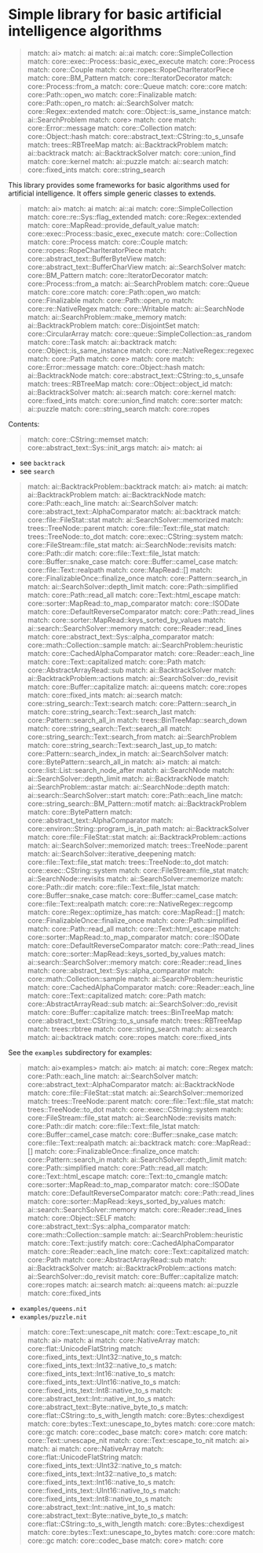 # Simple library for basic artificial intelligence algorithms

> match: ai>
> match: ai
> match: ai::ai
> match: core::SimpleCollection
> match: core::exec::Process::basic_exec_execute
> match: core::Process
> match: core::Couple
> match: core::ropes::RopeCharIteratorPiece
> match: core::BM_Pattern
> match: core::IteratorDecorator
> match: core::Process::from_a
> match: core::Queue
> match: core::core
> match: core::Path::open_wo
> match: core::Finalizable
> match: core::Path::open_ro
> match: ai::SearchSolver
> match: core::Regex::extended
> match: core::Object::is_same_instance
> match: ai::SearchProblem
> match: core>
> match: core
> match: core::Error::message
> match: core::Collection
> match: core::Object::hash
> match: core::abstract_text::CString::to_s_unsafe
> match: trees::RBTreeMap
> match: ai::BacktrackProblem
> match: ai::backtrack
> match: ai::BacktrackSolver
> match: core::union_find
> match: core::kernel
> match: ai::puzzle
> match: ai::search
> match: core::fixed_ints
> match: core::string_search

This library provides some frameworks for basic algorithms used for artificial intelligence.
It offers simple generic classes to extends.

> match: ai>
> match: ai
> match: ai::ai
> match: core::SimpleCollection
> match: core::re::Sys::flag_extended
> match: core::Regex::extended
> match: core::MapRead::provide_default_value
> match: core::exec::Process::basic_exec_execute
> match: core::Collection
> match: core::Process
> match: core::Couple
> match: core::ropes::RopeCharIteratorPiece
> match: core::abstract_text::BufferByteView
> match: core::abstract_text::BufferCharView
> match: ai::SearchSolver
> match: core::BM_Pattern
> match: core::IteratorDecorator
> match: core::Process::from_a
> match: ai::SearchProblem
> match: core::Queue
> match: core::core
> match: core::Path::open_wo
> match: core::Finalizable
> match: core::Path::open_ro
> match: core::re::NativeRegex
> match: core::Writable
> match: ai::SearchNode
> match: ai::SearchProblem::make_memory
> match: ai::BacktrackProblem
> match: core::DisjointSet
> match: core::CircularArray
> match: core::queue::SimpleCollection::as_random
> match: core::Task
> match: ai::backtrack
> match: core::Object::is_same_instance
> match: core::re::NativeRegex::regexec
> match: core::Path
> match: core>
> match: core
> match: core::Error::message
> match: core::Object::hash
> match: ai::BacktrackNode
> match: core::abstract_text::CString::to_s_unsafe
> match: trees::RBTreeMap
> match: core::Object::object_id
> match: ai::BacktrackSolver
> match: ai::search
> match: core::kernel
> match: core::fixed_ints
> match: core::union_find
> match: core::sorter
> match: ai::puzzle
> match: core::string_search
> match: core::ropes

Contents:

> match: core::CString::memset
> match: core::abstract_text::Sys::init_args
> match: ai>
> match: ai

* see `backtrack`
* see `search`

> match: ai::BacktrackProblem::backtrack
> match: ai>
> match: ai
> match: ai::BacktrackProblem
> match: ai::BacktrackNode
> match: core::Path::each_line
> match: ai::SearchSolver
> match: core::abstract_text::AlphaComparator
> match: ai::backtrack
> match: core::file::FileStat::stat
> match: ai::SearchSolver::memorized
> match: trees::TreeNode::parent
> match: core::file::Text::file_stat
> match: trees::TreeNode::to_dot
> match: core::exec::CString::system
> match: core::FileStream::file_stat
> match: ai::SearchNode::revisits
> match: core::Path::dir
> match: core::file::Text::file_lstat
> match: core::Buffer::snake_case
> match: core::Buffer::camel_case
> match: core::file::Text::realpath
> match: core::MapRead::[]
> match: core::FinalizableOnce::finalize_once
> match: core::Pattern::search_in
> match: ai::SearchSolver::depth_limit
> match: core::Path::simplified
> match: core::Path::read_all
> match: core::Text::html_escape
> match: core::sorter::MapRead::to_map_comparator
> match: core::ISODate
> match: core::DefaultReverseComparator
> match: core::Path::read_lines
> match: core::sorter::MapRead::keys_sorted_by_values
> match: ai::search::SearchSolver::memory
> match: core::Reader::read_lines
> match: core::abstract_text::Sys::alpha_comparator
> match: core::math::Collection::sample
> match: ai::SearchProblem::heuristic
> match: core::CachedAlphaComparator
> match: core::Reader::each_line
> match: core::Text::capitalized
> match: core::Path
> match: core::AbstractArrayRead::sub
> match: ai::BacktrackSolver
> match: ai::BacktrackProblem::actions
> match: ai::SearchSolver::do_revisit
> match: core::Buffer::capitalize
> match: ai::queens
> match: core::ropes
> match: core::fixed_ints
> match: ai::search
> match: core::string_search::Text::search
> match: core::Pattern::search_in
> match: core::string_search::Text::search_last
> match: core::Pattern::search_all_in
> match: trees::BinTreeMap::search_down
> match: core::string_search::Text::search_all
> match: core::string_search::Text::search_from
> match: ai::SearchProblem
> match: core::string_search::Text::search_last_up_to
> match: core::Pattern::search_index_in
> match: ai::SearchSolver
> match: core::BytePattern::search_all_in
> match: ai>
> match: ai
> match: core::list::List::search_node_after
> match: ai::SearchNode
> match: ai::SearchSolver::depth_limit
> match: ai::BacktrackNode
> match: ai::SearchProblem::astar
> match: ai::SearchNode::depth
> match: ai::search::SearchSolver::start
> match: core::Path::each_line
> match: core::string_search::BM_Pattern::motif
> match: ai::BacktrackProblem
> match: core::BytePattern
> match: core::abstract_text::AlphaComparator
> match: core::environ::String::program_is_in_path
> match: ai::BacktrackSolver
> match: core::file::FileStat::stat
> match: ai::BacktrackProblem::actions
> match: ai::SearchSolver::memorized
> match: trees::TreeNode::parent
> match: ai::SearchSolver::iterative_deepening
> match: core::file::Text::file_stat
> match: trees::TreeNode::to_dot
> match: core::exec::CString::system
> match: core::FileStream::file_stat
> match: ai::SearchNode::revisits
> match: ai::SearchSolver::memorize
> match: core::Path::dir
> match: core::file::Text::file_lstat
> match: core::Buffer::snake_case
> match: core::Buffer::camel_case
> match: core::file::Text::realpath
> match: core::re::NativeRegex::regcomp
> match: core::Regex::optimize_has
> match: core::MapRead::[]
> match: core::FinalizableOnce::finalize_once
> match: core::Path::simplified
> match: core::Path::read_all
> match: core::Text::html_escape
> match: core::sorter::MapRead::to_map_comparator
> match: core::ISODate
> match: core::DefaultReverseComparator
> match: core::Path::read_lines
> match: core::sorter::MapRead::keys_sorted_by_values
> match: ai::search::SearchSolver::memory
> match: core::Reader::read_lines
> match: core::abstract_text::Sys::alpha_comparator
> match: core::math::Collection::sample
> match: ai::SearchProblem::heuristic
> match: core::CachedAlphaComparator
> match: core::Reader::each_line
> match: core::Text::capitalized
> match: core::Path
> match: core::AbstractArrayRead::sub
> match: ai::SearchSolver::do_revisit
> match: core::Buffer::capitalize
> match: trees::BinTreeMap
> match: core::abstract_text::CString::to_s_unsafe
> match: trees::RBTreeMap
> match: trees::rbtree
> match: core::string_search
> match: ai::search
> match: ai::backtrack
> match: core::ropes
> match: core::fixed_ints

See the `examples` subdirectory for examples:

> match: ai>examples>
> match: ai>
> match: ai
> match: core::Regex
> match: core::Path::each_line
> match: ai::SearchSolver
> match: core::abstract_text::AlphaComparator
> match: ai::BacktrackNode
> match: core::file::FileStat::stat
> match: ai::SearchSolver::memorized
> match: trees::TreeNode::parent
> match: core::file::Text::file_stat
> match: trees::TreeNode::to_dot
> match: core::exec::CString::system
> match: core::FileStream::file_stat
> match: ai::SearchNode::revisits
> match: core::Path::dir
> match: core::file::Text::file_lstat
> match: core::Buffer::camel_case
> match: core::Buffer::snake_case
> match: core::file::Text::realpath
> match: ai::backtrack
> match: core::MapRead::[]
> match: core::FinalizableOnce::finalize_once
> match: core::Pattern::search_in
> match: ai::SearchSolver::depth_limit
> match: core::Path::simplified
> match: core::Path::read_all
> match: core::Text::html_escape
> match: core::Text::to_cmangle
> match: core::sorter::MapRead::to_map_comparator
> match: core::ISODate
> match: core::DefaultReverseComparator
> match: core::Path::read_lines
> match: core::sorter::MapRead::keys_sorted_by_values
> match: ai::search::SearchSolver::memory
> match: core::Reader::read_lines
> match: core::Object::SELF
> match: core::abstract_text::Sys::alpha_comparator
> match: core::math::Collection::sample
> match: ai::SearchProblem::heuristic
> match: core::Text::justify
> match: core::CachedAlphaComparator
> match: core::Reader::each_line
> match: core::Text::capitalized
> match: core::Path
> match: core::AbstractArrayRead::sub
> match: ai::BacktrackSolver
> match: ai::BacktrackProblem::actions
> match: ai::SearchSolver::do_revisit
> match: core::Buffer::capitalize
> match: core::ropes
> match: ai::search
> match: ai::queens
> match: ai::puzzle
> match: core::fixed_ints

* `examples/queens.nit`
* `examples/puzzle.nit`

> match: core::Text::unescape_nit
> match: core::Text::escape_to_nit
> match: ai>
> match: ai
> match: core::NativeArray
> match: core::flat::UnicodeFlatString
> match: core::fixed_ints_text::UInt32::native_to_s
> match: core::fixed_ints_text::Int32::native_to_s
> match: core::fixed_ints_text::Int16::native_to_s
> match: core::fixed_ints_text::UInt16::native_to_s
> match: core::fixed_ints_text::Int8::native_to_s
> match: core::abstract_text::Int::native_int_to_s
> match: core::abstract_text::Byte::native_byte_to_s
> match: core::flat::CString::to_s_with_length
> match: core::Bytes::chexdigest
> match: core::bytes::Text::unescape_to_bytes
> match: core::core
> match: core::gc
> match: core::codec_base
> match: core>
> match: core
> match: core::Text::unescape_nit
> match: core::Text::escape_to_nit
> match: ai>
> match: ai
> match: core::NativeArray
> match: core::flat::UnicodeFlatString
> match: core::fixed_ints_text::UInt32::native_to_s
> match: core::fixed_ints_text::Int32::native_to_s
> match: core::fixed_ints_text::Int16::native_to_s
> match: core::fixed_ints_text::UInt16::native_to_s
> match: core::fixed_ints_text::Int8::native_to_s
> match: core::abstract_text::Int::native_int_to_s
> match: core::abstract_text::Byte::native_byte_to_s
> match: core::flat::CString::to_s_with_length
> match: core::Bytes::chexdigest
> match: core::bytes::Text::unescape_to_bytes
> match: core::core
> match: core::gc
> match: core::codec_base
> match: core>
> match: core

